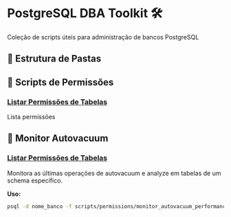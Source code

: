 # PostgreSQL DBA Toolkit 🛠️

Coleção de scripts úteis para administração de bancos PostgreSQL

## 📁 Estrutura de Pastas


## 🔐 Scripts de Permissões

### [Listar Permissões de Tabelas](/list_table_permissions.sql)
Lista permissões


## 🔐 Monitor Autovacuum

### [Listar Permissões de Tabelas](/monitor_autovacuum_performance.sql)
Monitora as últimas operações de autovacuum e analyze em tabelas de um schema específico.

**Uso:**
```bash
psql -d nome_banco -f scripts/permissions/monitor_autovacuum_performance.sql
```
